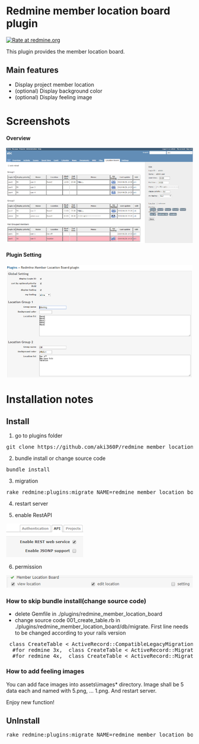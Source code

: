 # Redmine member location board plugin

[![Rate at redmine.org](http://img.shields.io/badge/rate%20at-redmine.org-blue.svg?style=flat)](http://www.redmine.org/plugins/redmine_member_location_board)

This plugin provides the member location board.


## Main features
* Display project member location
* (optional) Display background color
* (optional) Display feeling image

# Screenshots
#### Overview
![sample screenshot](./images/screenshot01.png "overview")

#### Plugin Setting
![sample screenshot](./images/screenshot02.png "plugin setting")

# Installation notes

## Install

1. go to plugins folder
<pre>
git clone https://github.com/aki360P/redmine_member_location_board.git
</pre>
2. bundle install or change source code
<pre>
bundle install
</pre>
3. migration
<pre>
rake redmine:plugins:migrate NAME=redmine_member_location_board RAILS_ENV=production
</pre>
4. restart server

5. enable RestAPI

![sample screenshot](./images/check_RestAPI.png "check_permission")

6. permission

![sample screenshot](./images/check_permission.png "permission")


### How to skip bundle install(change source code)

* delete Gemfile in ./plugins/redmine_member_location_board
* change source code 001_create_table.rb in ./plugins/redmine_member_location_board/db/migrate.
 First line needs to be changed according to your rails version
<pre>
 class CreateTable < ActiveRecord::CompatibleLegacyMigration.migration_class
  #for redmine 3x,  class CreateTable < ActiveRecord::Migration
  #for redmine 4x,  class CreateTable < ActiveRecord::Migration[4.2]
</pre>


### How to add feeling images

You can add face images into assets\images\* directory.
Image shall be 5 data each and named with 5.png, ... 1.png.
And restart server.

Enjoy new function!


## UnInstall

<pre>
rake redmine:plugins:migrate NAME=redmine_member_location_board VERSION=0 RAILS_ENV=production
</pre>
